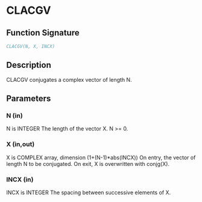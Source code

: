 # CLACGV

## Function Signature

```fortran
CLACGV(N, X, INCX)
```

## Description


 CLACGV conjugates a complex vector of length N.

## Parameters

### N (in)

N is INTEGER The length of the vector X. N >= 0.

### X (in,out)

X is COMPLEX array, dimension (1+(N-1)*abs(INCX)) On entry, the vector of length N to be conjugated. On exit, X is overwritten with conjg(X).

### INCX (in)

INCX is INTEGER The spacing between successive elements of X.

